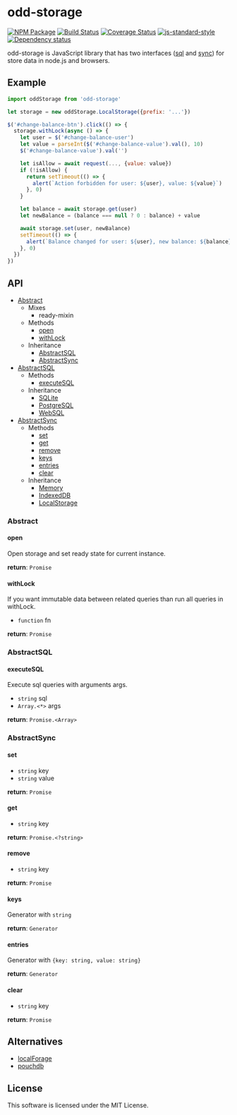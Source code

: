 # odd-storage

[![NPM Package](https://img.shields.io/npm/v/odd-storage.svg?style=flat-square)](https://www.npmjs.org/package/odd-storage)
[![Build Status](https://img.shields.io/travis/fanatid/odd-storage.svg?branch=master&style=flat-square)](https://travis-ci.org/fanatid/odd-storage)
[![Coverage Status](https://img.shields.io/coveralls/fanatid/odd-storage.svg?style=flat-square)](https://coveralls.io/r/fanatid/odd-storage)
[![js-standard-style](https://img.shields.io/badge/code%20style-standard-brightgreen.svg?style=flat-square)](https://github.com/feross/standard)
[![Dependency status](https://img.shields.io/david/fanatid/odd-storage.svg?style=flat-square)](https://david-dm.org/fanatid/odd-storage#info=dependencies)

odd-storage is JavaScript library that has two interfaces ([sql](#abstractsql) and [sync](#abstractsync)) for store data in node.js and browsers.

## Example

```js
import oddStorage from 'odd-storage'

let storage = new oddStorage.LocalStorage({prefix: '...'})

$('#change-balance-btn').click(() => {
  storage.withLock(async () => {
    let user = $('#change-balance-user')
    let value = parseInt($('#change-balance-value').val(), 10)
    $('#change-balance-value').val('')

    let isAllow = await request(..., {value: value})
    if (!isAllow) {
      return setTimeout(() => {
        alert(`Action forbidden for user: ${user}, value: ${value}`)
      }, 0)
    }

    let balance = await storage.get(user)
    let newBalance = (balance === null ? 0 : balance) + value

    await storage.set(user, newBalance)
    setTimeout(() => {
      alert(`Balance changed for user: ${user}, new balance: ${balance}`)
    }, 0)
  })
})
```

## API

  * [Abstract](#abstract)
    * Mixes
      * ready-mixin
    * Methods
      * [open](#open)
      * [withLock](#withlock)
    * Inheritance
      * [AbstractSQL](#abstractsql)
      * [AbstractSync](#abstractsync)
  * [AbstractSQL](#abstractsql)
    * Methods
      * [executeSQL](#executesql)
    * Inheritance
      * [SQLite](#sqlite)
      * [PostgreSQL](#postgresql)
      * [WebSQL](#websql)
  * [AbstractSync](#abstractsync)
    * Methods
      * [set](#set)
      * [get](#get)
      * [remove](#remove)
      * [keys](#keys)
      * [entries](#entries)
      * [clear](#clear)
    * Inheritance
      * [Memory](#memory)
      * [IndexedDB](#indexeddb)
      * [LocalStorage](#localstorage)

### Abstract

#### open

Open storage and set ready state for current instance.

**return**: `Promise`

#### withLock

If you want immutable data between related queries than run all queries in withLock.

  * `function` fn

**return**: `Promise`

### AbstractSQL

#### executeSQL

Execute sql queries with arguments args.

  * `string` sql
  * `Array.<*>` args

**return**: `Promise.<Array>`

### AbstractSync

#### set

  * `string` key
  * `string` value

**return**: `Promise`

#### get

  * `string` key

**return**: `Promise.<?string>`

#### remove

  * `string` key

**return**: `Promise`

#### keys

Generator with `string`

**return**: `Generator`

#### entries

Generator with `{key: string, value: string}`

**return**: `Generator`

#### clear

  * `string` key

**return**: `Promise`

## Alternatives

  * [localForage](https://github.com/mozilla/localForage)
  * [pouchdb](https://github.com/pouchdb/pouchdb)

## License

This software is licensed under the MIT License.
